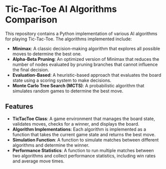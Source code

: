 # Tic-Tac-Toe AI Algorithms Comparison

This repository contains a Python implementation of various AI algorithms for playing Tic-Tac-Toe. The algorithms implemented include:

- **Minimax**: A classic decision-making algorithm that explores all possible moves to determine the best one.
- **Alpha-Beta Pruning**: An optimized version of Minimax that reduces the number of nodes evaluated by pruning branches that cannot influence the final decision.
- **Evaluation-Based**: A heuristic-based approach that evaluates the board state using a scoring system to make decisions.
- **Monte Carlo Tree Search (MCTS)**: A probabilistic algorithm that simulates random games to determine the best move.

## Features

- **TicTacToe Class**: A game environment that manages the board state, validates moves, checks for a winner, and displays the board.
- **Algorithm Implementations**: Each algorithm is implemented as a function that takes the current game state and returns the best move.
- **Simulation Function**: A function to simulate matches between different algorithms and determine the winner.
- **Performance Statistics**: A function to run multiple matches between two algorithms and collect performance statistics, including win rates and average move times.
